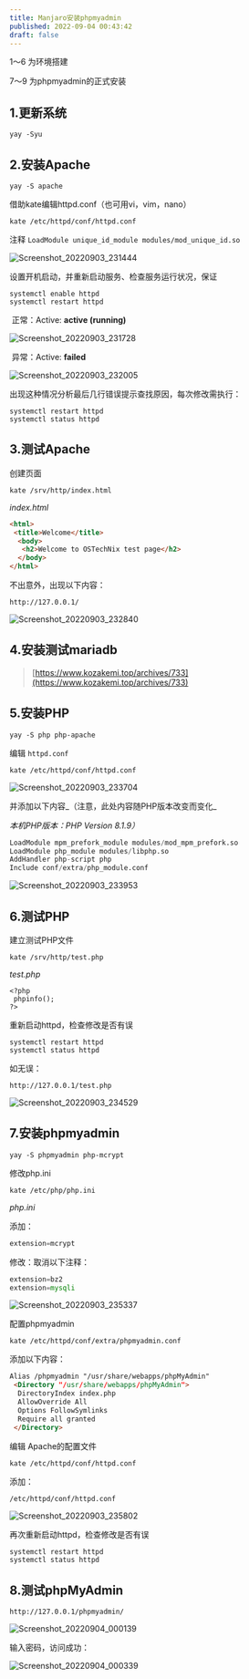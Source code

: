 ```yaml
---
title: Manjaro安装phpmyadmin
published: 2022-09-04 00:43:42
draft: false
---
```


1～6 为环境搭建

7～9 为phpmyadmin的正式安装

## 1.更新系统

```shell
yay -Syu
```

## 2.安装**Apache**

```shell
yay -S apache
```

借助kate编辑httpd.conf（也可用vi，vim，nano）

```shell
kate /etc/httpd/conf/httpd.conf
```

注释 `LoadModule unique_id_module modules/mod_unique_id.so`

![Screenshot_20220903_231444](https://kozakemi.oss-cn-beijing.aliyuncs.com/Screenshot_20220903_231444.png)

设置开机启动，并重新启动服务、检查服务运行状况，保证

```shell
systemctl enable httpd
systemctl restart httpd 
```

​ 正常：Active: **active (running)**

![Screenshot_20220903_231728](https://kozakemi.oss-cn-beijing.aliyuncs.com/Screenshot_20220903_231728.png)

​ 异常：Active: **failed**

![Screenshot_20220903_232005](https://kozakemi.oss-cn-beijing.aliyuncs.com/Screenshot_20220903_232005.png)

出现这种情况分析最后几行错误提示查找原因，每次修改需执行：

```shell
systemctl restart httpd
systemctl status httpd
```

## 3.测试Apache

创建页面

```shell
kate /srv/http/index.html
```

_index.html_

```html
<html>
 <title>Welcome</title>
  <body>
   <h2>Welcome to OSTechNix test page</h2>
  </body>
</html>
```

不出意外，出现以下内容：

```http
http://127.0.0.1/
```

![Screenshot_20220903_232840](https://kozakemi.oss-cn-beijing.aliyuncs.com/Screenshot_20220903_232840.png)

## 4.安装测试mariadb

> [https://www.kozakemi.top/archives/733](https://www.kozakemi.top/archives/733)

## 5.安装PHP

```shell
yay -S php php-apache
```

编辑 `httpd.conf`

```shell
kate /etc/httpd/conf/httpd.conf
```

![Screenshot_20220903_233704](https://kozakemi.oss-cn-beijing.aliyuncs.com/Screenshot_20220903_233704.png)

并添加以下内容_（注意，此处内容随PHP版本改变而变化_

_本机PHP版本：PHP Version 8.1.9）_

```python
LoadModule mpm_prefork_module modules/mod_mpm_prefork.so
LoadModule php_module modules/libphp.so
AddHandler php-script php
Include conf/extra/php_module.conf
```

![Screenshot_20220903_233953](https://kozakemi.oss-cn-beijing.aliyuncs.com/Screenshot_20220903_233953.png)

## 6.测试PHP

建立测试PHP文件

```shell
kate /srv/http/test.php
```

_test.php_

```
<?php
 phpinfo();
?>
```

重新启动httpd，检查修改是否有误

```shell
systemctl restart httpd
systemctl status httpd
```

如无误：

```http
http://127.0.0.1/test.php
```

![Screenshot_20220903_234529](https://kozakemi.oss-cn-beijing.aliyuncs.com/Screenshot_20220903_234529.png)

## 7.安装phpmyadmin

```shell
yay -S phpmyadmin php-mcrypt
```

修改php.ini

```shell
kate /etc/php/php.ini
```

_php.ini_

添加：

```php
extension=mcrypt
```

修改：取消以下注释：

```php
extension=bz2
extension=mysqli
```

![Screenshot_20220903_235337](https://kozakemi.oss-cn-beijing.aliyuncs.com/Screenshot_20220903_235337.png)

配置phpmyadmin

```
kate /etc/httpd/conf/extra/phpmyadmin.conf
```

添加以下内容：

```html
Alias /phpmyadmin "/usr/share/webapps/phpMyAdmin"
 <Directory "/usr/share/webapps/phpMyAdmin">
  DirectoryIndex index.php
  AllowOverride All
  Options FollowSymlinks
  Require all granted
 </Directory>
```

编辑 Apache的配置文件

```shell
kate /etc/httpd/conf/httpd.conf
```

添加：

```html
/etc/httpd/conf/httpd.conf
```

![Screenshot_20220903_235802](https://kozakemi.oss-cn-beijing.aliyuncs.com/Screenshot_20220903_235802.png)

再次重新启动httpd，检查修改是否有误

```shell
systemctl restart httpd
systemctl status httpd
```

## 8.测试phpMyAdmin

```http
http://127.0.0.1/phpmyadmin/
```

![Screenshot_20220904_000139](https://kozakemi.oss-cn-beijing.aliyuncs.com/Screenshot_20220904_000139.png)

输入密码，访问成功：

![Screenshot_20220904_000339](https://kozakemi.oss-cn-beijing.aliyuncs.com/Screenshot_20220904_000339.png)